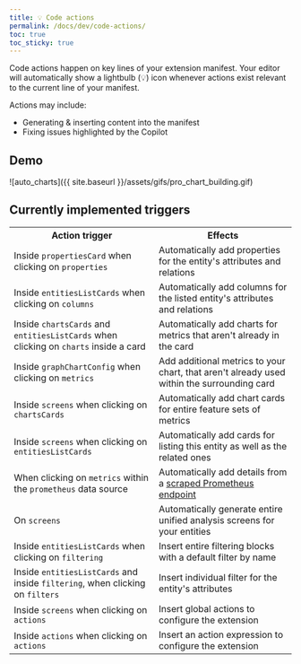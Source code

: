 ```yaml
---
title: 💡 Code actions
permalink: /docs/dev/code-actions/
toc: true
toc_sticky: true
---
```


Code actions happen on key lines of your extension manifest.
Your editor will automatically show a lightbulb (💡) icon whenever actions exist relevant to the
current line of your manifest. 

Actions may include:
- Generating & inserting content into the manifest
- Fixing issues highlighted by the Copilot

## Demo

![auto_charts]({{ site.baseurl }}/assets/gifs/pro_chart_building.gif)

## Currently implemented triggers

<table>
  <tr>
    <th>Action trigger</th>
    <th>Effects</th>
  </tr>
  <tr>
    <td>Inside <code>propertiesCard</code> when clicking on <code>properties</code></td>
    <td>Automatically add properties for the entity's attributes and relations</td>
  </tr>
  <tr>
    <td>Inside <code>entitiesListCards</code> when clicking on <code>columns</code></td>
    <td>Automatically add columns for the listed entity's attributes and relations</td>
  </tr>
  <tr>
    <td>
      Inside <code>chartsCards</code> and <code>entitiesListCards</code> when clicking on
      <code>charts</code> inside a card
    </td>
    <td>Automatically add charts for metrics that aren't already in the card</td>
  </tr>
  <tr>
    <td>Inside <code>graphChartConfig</code> when clicking on <code>metrics</code></td>
    <td>
      Add additional metrics to your chart, that aren't already used within the surrounding card
    </td>
  </tr>
  <tr>
    <td>Inside <code>screens</code> when clicking on <code>chartsCards</code></td>
    <td>Automatically add chart cards for entire feature sets of metrics</td>
  </tr>
  <tr>
    <td>Inside <code>screens</code> when clicking on <code>entitiesListCards</code></td>
    <td>Automatically add cards for listing this entity as well as the related ones</td>
  </tr>
  <tr>
    <td>When clicking on <code>metrics</code> within the <code>prometheus</code> data source</td>
    <td>
      Automatically add details from a 
      <a href="/docs/dev/code-lens/#prometheus-code-lenses">
        scraped Prometheus endpoint
      </a>
    </td>
  </tr>
  <tr>
    <td>On <code>screens</code></td>
    <td>Automatically generate entire unified analysis screens for your entities</td>
  </tr>
  <tr>
    <td>Inside <code>entitiesListCards</code> when clicking on <code>filtering</code></td>
    <td>Insert entire filtering blocks with a default filter by name</td>
  </tr>
  <tr>
    <td>Inside <code>entitiesListCards</code> and inside <code>filtering</code>, when clicking on <code>filters</code></td>
    <td>Insert individual filter for the entity's attributes</td>
  </tr>
  <tr>
    <td>Inside <code>screens</code> when clicking on <code>actions</code></td>
    <td>Insert global actions to configure the extension</td>
  </tr>
  <tr>
    <td>Inside <code>actions</code> when clicking on <code>actions</code></td>
    <td>Insert an action expression to configure the extension</td>
  </tr>
</table>
